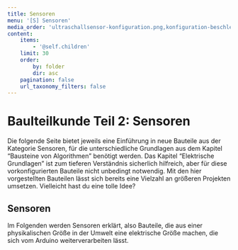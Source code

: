 ```yaml
---
title: Sensoren
menu: '[S] Sensoren'
media_order: 'ultraschallsensor-konfiguration.png,konfiguration-beschleunigungssensor.png,neigungsschalter-konfiguration.png,bewegungsmelder-vorkonfiguriert.png,bewegungsmelder-digital-konfiguriert.png,joystick-vorkonfiguriert.png,joystick-konfiguration.png,infrarot-sensoren.jpg,schaltplan-tcrt5000.png,konfiguration-tcrt5000-analog.png,konfiguration-tcrt5000-digital.png,tcrt5000-auslesen-analog.png,tcrt5000-digital-auslesen.png'
content:
    items:
        - '@self.children'
    limit: 30
    order:
        by: folder
        dir: asc
    pagination: false
    url_taxonomy_filters: false
---
```


# Baulteilkunde Teil 2: Sensoren

<style>
    body {
        --abk: 'BK.S';
    }
</style>


Die folgende Seite bietet jeweils eine Einführung in neue Bauteile aus der Kategorie Sensoren, für die unterschiedliche Grundlagen aus dem Kapitel “Bausteine von Algorithmen” benötigt werden. Das Kapitel “Elektrische Grundlagen” ist zum tieferen Verständnis sicherlich hilfreich, aber für diese vorkonfigurierten Bauteile nicht unbedingt notwendig. Mit den hier vorgestellten Bauteilen lässt sich bereits eine Vielzahl an größeren Projekten umsetzen. Vielleicht hast du eine tolle Idee?

## Sensoren

Im Folgenden werden Sensoren erklärt, also Bauteile, die aus einer physikalischen Größe in der Umwelt eine elektrische Größe machen, die sich vom Arduino weiterverarbeiten lässt.
